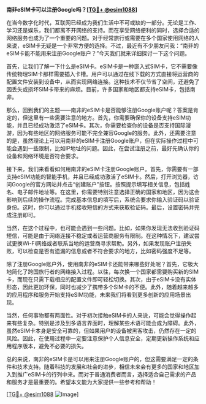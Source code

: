 **南非eSIM卡可以注册Google吗？[[TG💪+ @esim1088](https://t.me/s/esim1088)]**

在当今数字化时代，互联网已经成为我们生活中不可或缺的一部分。无论是工作、学习还是娱乐，我们都离不开网络的支持。而在享受网络便利的同时，选择合适的网络服务也成为了一个重要的问题。对于经常旅行或需要在多个国家使用网络的人来说，eSIM卡无疑是一个非常方便的选择。不过，最近有不少朋友问我：“南非的eSIM卡能不能用来注册Google账户？”今天我们就来详细探讨一下这个问题。

首先，让我们了解一下什么是eSIM卡。eSIM卡是一种嵌入式SIM卡，它不需要像传统物理SIM卡那样需要插入卡槽。用户可以通过在线下载的方式直接将运营商的配置文件安装到设备中，从而实现网络连接。这种技术不仅节省了空间，还避免了因丢失或损坏SIM卡带来的麻烦。目前，许多国家和地区都支持eSIM卡，包括南非。

那么，回到我们的主题——南非的eSIM卡是否能够注册Google账户呢？答案是肯定的，但这里有一些需要注意的地方。首先，你需要确保你的设备支持eSIM功能，并且已经成功激活了eSIM卡。其次，你需要检查你的设备是否支持国际漫游，因为有些地区的网络服务可能不完全兼容Google的服务。此外，还需要注意的是，虽然理论上可以用南非的eSIM卡注册Google账户，但在实际操作过程中可能会遇到一些限制，比如IP地址的问题。因此，在尝试注册之前，最好先确认你的设备和网络环境是否符合要求。

接下来，我们来看看如何用南非的eSIM卡注册Google账户。首先，你需要有一部支持eSIM功能的智能手机，并且已经成功激活了eSIM卡。然后，打开浏览器，访问Google的官方网站并点击“创建账户”按钮。按照提示填写相关信息，包括姓名、电子邮件地址等。在这里，你需要特别注意选择正确的国家和地区，因为这会影响到后续的操作流程。完成基本信息的填写后，系统会要求你输入验证码以验证身份。这时，你可以通过手机接收短信的方式来获取验证码。最后，设置密码并完成注册即可。

当然，在这个过程中，也可能会遇到一些问题。比如，如果你发现无法收到验证码短信，可能是由于网络连接不稳定或者运营商服务有限制。在这种情况下，建议尝试更换Wi-Fi网络或者联系当地的运营商寻求帮助。另外，如果发现账户注册失败，可以检查是否有遗漏的信息或者不符合要求的地方，比如密码强度不足等。

除了注册Google账户外，使用南非的eSIM卡还能带来哪些好处呢？首先，它极大地简化了跨国旅行者的网络接入过程。以往，每次换一个国家都需要购买新的SIM卡，而现在只需下载相应的配置文件即可轻松切换。其次，由于eSIM卡没有实体形态，因此更加环保，同时也减少了携带多个SIM卡的不便。此外，随着越来越多的应用程序和服务开始支持eSIM功能，未来我们将看到更多创新的应用场景出现。

当然，任何事物都有两面性。对于初次接触eSIM卡的人来说，可能会觉得操作起来有些复杂。特别是涉及到多语言界面时，理解某些术语可能会成为障碍。此外，虽然eSIM卡本身是安全可靠的，但如果用户的设备被黑客攻击，仍然存在一定的风险。因此，在使用过程中一定要注意保护个人信息安全，定期更新操作系统和应用程序版本，避免不必要的损失。

总的来说，南非的eSIM卡是可以用来注册Google账户的，但这需要满足一定的条件和技术支持。随着科技的发展和社会的进步，相信未来会有更多的国家和地区加入到推广eSIM卡的行列中来。而对于普通消费者而言，选择适合自己需求的产品和服务才是最重要的。希望本文能为大家提供一些参考和帮助！

[[TG💪+ @esim1088](https://t.me/s/esim1088) ![Image](https://i.postimg.cc/4NQfJmqS/Snipaste-2025-05-13-00-14-12.png)]
